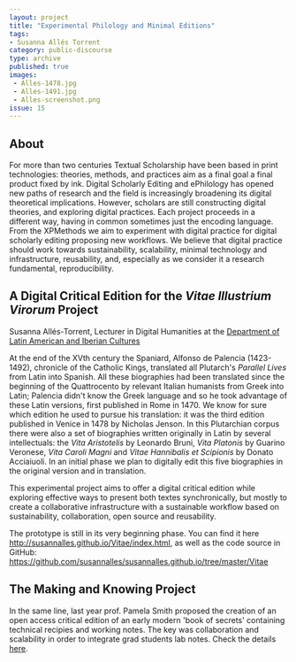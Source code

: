 ```yaml
---
layout: project
title: "Experimental Philology and Minimal Editions"
tags:
- Susanna Allés Torrent 
category: public-discourse
type: archive
published: true
images:
 - Alles-1478.jpg 
 - Alles-1491.jpg
 - Alles-screenshot.png
issue: 15
---
```


## About

For more than two centuries Textual Scholarship have been based in print technologies: theories, methods, and practices aim as a final goal a final product fixed by ink. Digital Scholarly Editing and ePhilology has opened new paths of research and the field is increasingly broadening its digital theoretical implications. However, scholars are still constructing digital theories, and exploring digital practices. Each project proceeds in a different way, having in common sometimes just the encoding language. From the XPMethods we aim to experiment with digital practice for digital scholarly editing proposing new workflows. We believe that digital practice should work towards sustainability, scalability, minimal technology and infrastructure, reusability, and, especially as we consider it a research fundamental, reproducibility. 

## A Digital Critical Edition for the *Vitae Illustrium Virorum* Project 
Susanna Allés-Torrent, Lecturer in Digital Humanities at the [Department of Latin American and Iberian Cultures](http://laic.columbia.edu/)

At the end of the XVth century the Spaniard, Alfonso de Palencia (1423-1492), chronicle of the Catholic Kings, translated all Plutarch's *Parallel Lives* from Latin into Spanish. All these biographies had been translated since the beginning of the Quattrocento by relevant Italian humanists from Greek into Latin; Palencia didn't know the Greek language and so he took advantage of these Latin versions, first published in Rome in 1470. We know for sure which edition he used to pursue his translation: it was the third edition published in Venice in 1478 by Nicholas Jenson. In this Plutarchian corpus there were also a set of biographies written originally in Latin by several intellectuals: the *Vita Aristotelis* by Leonardo Bruni, *Vita Platonis* by Guarino Veronese, *Vita Caroli Magni* and *Vitae Hannibalis et Scipionis* by Donato Acciaiuoli. In an initial phase we plan to digitally edit this five biographies in the original version and in translation.

This experimental project aims to offer a digital critical edition while exploring effective ways to present both textes synchronically, but mostly to create a collaborative infrastructure with a sustainable workflow based on sustainability, collaboration, open source and reusability. 


The prototype is still in its very beginning phase. You can find it here <http://susannalles.github.io/Vitae/index.html>, as well as the code source in GitHub: <https://github.com/susannalles/susannalles.github.io/tree/master/Vitae>


## The Making and Knowing Project
In the same line, last year prof. Pamela Smith proposed the creation of an open access critical edition of an early modern 'book of secrets' containing technical recipies and working notes. The key was collaboration and scalability in order to integrate grad students lab notes. Check the details [here](http://xpmethod.plaintext.in/events/public-discourse/pamela-smith.html).



